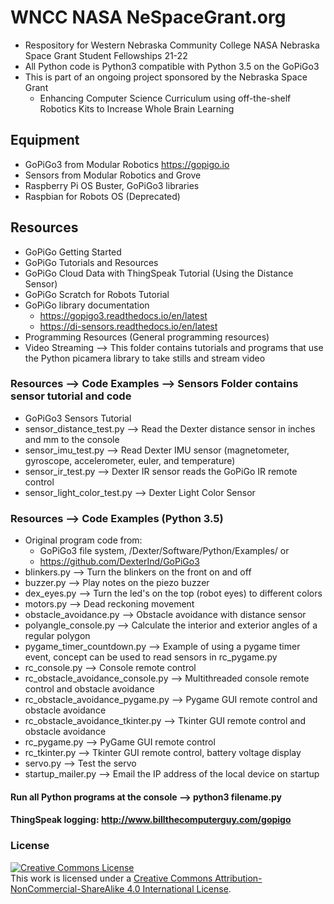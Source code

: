 # WNCC NASA NeSpaceGrant.org
- Respository for Western Nebraska Community College NASA Nebraska Space Grant Student Fellowships 21-22
- All Python code is Python3 compatible with Python 3.5 on the GoPiGo3
- This is part of an ongoing project sponsored by the Nebraska Space Grant
  - Enhancing Computer Science Curriculum using off-the-shelf Robotics Kits to Increase Whole Brain Learning
## Equipment
- GoPiGo3 from Modular Robotics https://gopigo.io
- Sensors from Modular Robotics and Grove
- Raspberry Pi OS Buster, GoPiGo3 libraries
- Raspbian for Robots OS (Deprecated)
## Resources
- GoPiGo Getting Started
- GoPiGo Tutorials and Resources
- GoPiGo Cloud Data with ThingSpeak Tutorial (Using the Distance Sensor)
- GoPiGo Scratch for Robots Tutorial
- GoPiGo library documentation
  - https://gopigo3.readthedocs.io/en/latest
  - https://di-sensors.readthedocs.io/en/latest
- Programming Resources (General programming resources)
- Video Streaming --> This folder contains tutorials and programs that use the Python picamera library to take stills and stream video
### Resources --> Code Examples --> Sensors Folder contains sensor tutorial and code
- GoPiGo3 Sensors Tutorial
- sensor_distance_test.py --> Read the Dexter distance sensor in inches and mm to the console
- sensor_imu_test.py --> Read Dexter IMU sensor (magnetometer, gyroscope, accelerometer, euler, and temperature)
- sensor_ir_test.py --> Dexter IR sensor reads the GoPiGo IR remote control
- sensor_light_color_test.py --> Dexter Light Color Sensor
### Resources --> Code Examples (Python 3.5)
- Original program code from:
  - GoPiGo3 file system, /Dexter/Software/Python/Examples/ or
  - https://github.com/DexterInd/GoPiGo3
- blinkers.py --> Turn the blinkers on the front on and off
- buzzer.py --> Play notes on the piezo buzzer
- dex_eyes.py --> Turn the led's on the top (robot eyes) to different colors
- motors.py --> Dead reckoning movement
- obstacle_avoidance.py --> Obstacle avoidance with distance sensor
- polyangle_console.py --> Calculate the interior and exterior angles of a regular polygon
- pygame_timer_countdown.py --> Example of using a pygame timer event, concept can be used to read sensors in rc_pygame.py
- rc_console.py --> Console remote control
- rc_obstacle_avoidance_console.py --> Multithreaded console remote control and obstacle avoidance
- rc_obstacle_avoidance_pygame.py --> Pygame GUI remote control and obstacle avoidance
- rc_obstacle_avoidance_tkinter.py --> Tkinter GUI remote control and obstacle avoidance
- rc_pygame.py --> PyGame GUI remote control
- rc_tkinter.py --> Tkinter GUI remote control, battery voltage display
- servo.py --> Test the servo
- startup_mailer.py --> Email the IP address of the local device on startup
#### Run all Python programs at the console --> python3 filename.py
#### ThingSpeak logging: http://www.billthecomputerguy.com/gopigo 
### License
<a rel="license" href="http://creativecommons.org/licenses/by-nc-sa/4.0/"><img alt="Creative Commons License" style="border-width:0" src="https://i.creativecommons.org/l/by-nc-sa/4.0/88x31.png" /></a><br />This work is licensed under a <a rel="license" href="http://creativecommons.org/licenses/by-nc-sa/4.0/">Creative Commons Attribution-NonCommercial-ShareAlike 4.0 International License</a>.

